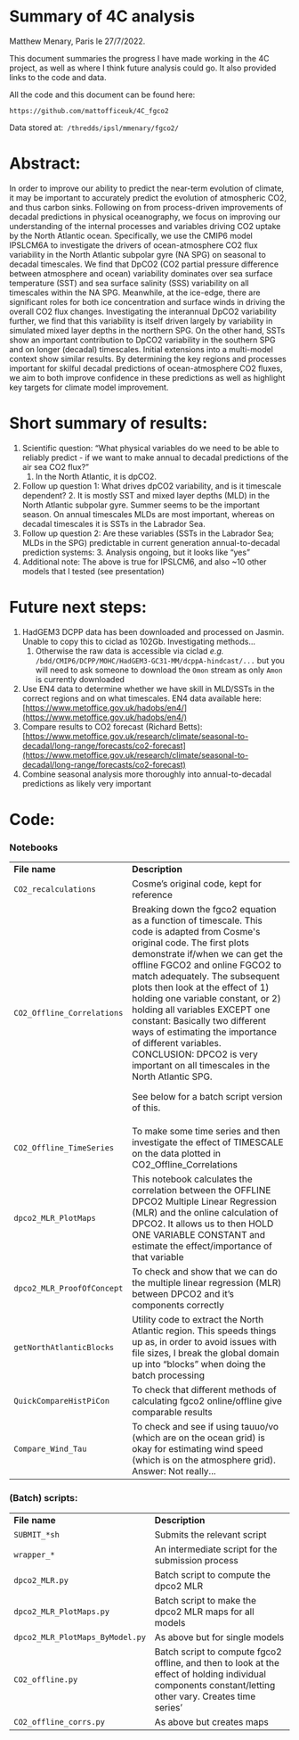 
# Summary of 4C analysis

Matthew Menary, Paris le 27/7/2022.

This document summaries the progress I have made working in the 4C project, as well as where I think future analysis could go. It also provided links to the code and data.

All the code and this document can be found here:


```
https://github.com/mattofficeuk/4C_fgco2 
```


Data stored at:` /thredds/ipsl/mmenary/fgco2/`


# Abstract:

In order to improve our ability to predict the near-term evolution of climate, it may be important to accurately predict the evolution of atmospheric CO2, and thus carbon sinks. Following on from process-driven improvements of decadal predictions in physical oceanography, we focus on improving our understanding of the internal processes and variables driving CO2 uptake by the North Atlantic ocean. Specifically, we use the CMIP6 model IPSLCM6A to investigate the drivers of ocean-atmosphere CO2 flux variability in the North Atlantic subpolar gyre (NA SPG) on seasonal to decadal timescales. We find that DpCO2 (CO2 partial pressure difference between atmosphere and ocean) variability dominates over sea surface temperature (SST) and sea surface salinity (SSS) variability on all timescales within the NA SPG. Meanwhile, at the ice-edge, there are significant roles for both ice concentration and surface winds in driving the overall CO2 flux changes. Investigating the interannual DpCO2 variability further, we find that this variability is itself driven largely by variability in simulated mixed layer depths in the northern SPG. On the other hand, SSTs show an important contribution to DpCO2 variability in the southern SPG and on longer (decadal) timescales. Initial extensions into a multi-model context show similar results. By determining the key regions and processes important for skilful decadal predictions of ocean-atmosphere CO2 fluxes, we aim to both improve confidence in these predictions as well as highlight key targets for climate model improvement. 


# Short summary of results:



1. Scientific question: “What physical variables do we need to be able to reliably predict - if we want to make annual to decadal predictions of the air sea CO2 flux?”
    1. In the North Atlantic, it is dpCO2.
2. Follow up question 1: What drives dpCO2 variability, and is it timescale dependent?
    2. It is mostly SST and mixed layer depths (MLD) in the North Atlantic subpolar gyre. Summer seems to be the important season. On annual timescales MLDs are most important, whereas on decadal timescales it is SSTs in the Labrador Sea.
3. Follow up question 2: Are these variables (SSTs in the Labrador Sea; MLDs in the SPG) predictable in current generation annual-to-decadal prediction systems:
    3. Analysis ongoing, but it looks like “yes”
4. Additional note: The above is true for IPSLCM6, and also ~10 other models that I tested (see presentation)


# Future next steps:



1. HadGEM3 DCPP data has been downloaded and processed on Jasmin. Unable to copy this to ciclad as 102Gb. Investigating methods...
    1. Otherwise the raw data is accessible via ciclad _e.g._ `/bdd/CMIP6/DCPP/MOHC/HadGEM3-GC31-MM/dcppA-hindcast/...` but you will need to ask someone to download the `Omon` stream as only `Amon` is currently downloaded
2. Use EN4 data to determine whether we have skill in MLD/SSTs in the correct regions and on what timescales. EN4 data available here: [https://www.metoffice.gov.uk/hadobs/en4/](https://www.metoffice.gov.uk/hadobs/en4/) 
3. Compare results to CO2 forecast (Richard Betts): [https://www.metoffice.gov.uk/research/climate/seasonal-to-decadal/long-range/forecasts/co2-forecast](https://www.metoffice.gov.uk/research/climate/seasonal-to-decadal/long-range/forecasts/co2-forecast) 
4. Combine seasonal analysis more thoroughly into annual-to-decadal predictions as likely very important


# Code:


### Notebooks


<table>
  <tr>
   <td><strong>File name</strong>
   </td>
   <td><strong>Description</strong>
   </td>
  </tr>
  <tr>
   <td><code>CO2_recalculations</code>
   </td>
   <td>Cosme’s original code, kept for reference
   </td>
  </tr>
  <tr>
   <td><code>CO2_Offline_Correlations</code>
   </td>
   <td>Breaking down the fgco2 equation as a function of timescale. This code is adapted from Cosme's original code. The first plots demonstrate if/when we can get the offline FGCO2 and online FGCO2 to match adequately. The subsequent plots then look at the effect of 1) holding one variable constant, or 2) holding all variables EXCEPT one constant: Basically two different ways of estimating the importance of different variables. CONCLUSION: DPCO2 is very important on all timescales in the North Atlantic SPG.
<p>
See below for a batch script version of this.
   </td>
  </tr>
  <tr>
   <td><code>CO2_Offline_TimeSeries</code>
   </td>
   <td>To make some time series and then investigate the effect of TIMESCALE on the data plotted in CO2_Offline_Correlations
   </td>
  </tr>
  <tr>
   <td><code>dpco2_MLR_PlotMaps</code>
   </td>
   <td>This notebook calculates the correlation between the OFFLINE DPCO2 Multiple Linear Regression (MLR) and the online calculation of DPCO2. It allows us to then HOLD ONE VARIABLE CONSTANT and estimate the effect/importance of that variable
   </td>
  </tr>
  <tr>
   <td><code>dpco2_MLR_ProofOfConcept</code>
   </td>
   <td>To check and show that we can do the multiple linear regression (MLR) between DPCO2 and it’s components correctly
   </td>
  </tr>
  <tr>
   <td><code>getNorthAtlanticBlocks</code>
   </td>
   <td>Utility code to extract the North Atlantic region. This speeds things up as, in order to avoid issues with file sizes, I break the global domain up into “blocks” when doing the batch processing
   </td>
  </tr>
  <tr>
   <td><code>QuickCompareHistPiCon</code>
   </td>
   <td>To check that different methods of calculating fgco2 online/offline give comparable results
   </td>
  </tr>
  <tr>
   <td><code>Compare_Wind_Tau</code>
   </td>
   <td>To check and see if using tauuo/vo (which are on the ocean grid) is okay for estimating wind speed (which is on the atmosphere grid). Answer: Not really...
   </td>
  </tr>
</table>



### (Batch) scripts:


<table>
  <tr>
   <td><strong>File name</strong>
   </td>
   <td><strong>Description</strong>
   </td>
  </tr>
  <tr>
   <td><code>SUBMIT_*sh</code>
   </td>
   <td>Submits the relevant script
   </td>
  </tr>
  <tr>
   <td><code>wrapper_*</code>
   </td>
   <td>An intermediate script for the submission process
   </td>
  </tr>
  <tr>
   <td><code>dpco2_MLR.py</code>
   </td>
   <td>Batch script to compute the dpco2 MLR
   </td>
  </tr>
  <tr>
   <td><code>dpco2_MLR_PlotMaps.py</code>
   </td>
   <td>Batch script to make the dpco2 MLR maps for all models
   </td>
  </tr>
  <tr>
   <td><code>dpco2_MLR_PlotMaps_ByModel.py</code>
   </td>
   <td>As above but for single models
   </td>
  </tr>
  <tr>
   <td><code>CO2_offline.py</code>
   </td>
   <td>Batch script to compute fgco2 offline, and then to look at the effect of holding individual components constant/letting other vary. Creates time series’
   </td>
  </tr>
  <tr>
   <td><code>CO2_offline_corrs.py</code>
   </td>
   <td>As above but creates maps
   </td>
  </tr>
</table>

